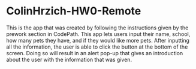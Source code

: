 # ColinHrzich-HW0-Remote
This is the app that was created by following the instructions given by the prework section in CodePath.
This app lets users input their name, school, how many pets they have, and if they would like more pets.
After inputting all the information, the user is able to click the button at the bottom of the screen.
Doing so will result in an alert pop-up that gives an introduction about the user with the information that was given.
